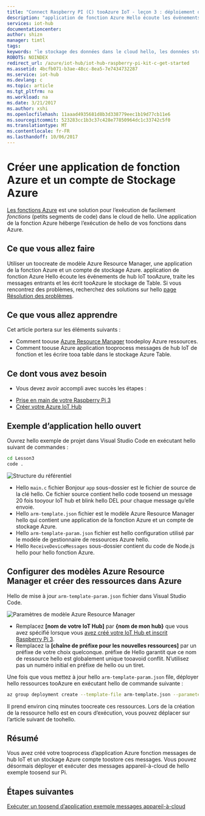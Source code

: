 ```yaml
---
title: "Connect Raspberry PI (C) tooAzure IoT - leçon 3 : déploiement d’un modèle | Documents Microsoft"
description: "application de fonction Azure Hello écoute les événements de hub IoT tooAzure, traite les messages entrants et les écrit tooAzure le stockage de Table."
services: iot-hub
documentationcenter: 
author: shizn
manager: timtl
tags: 
keywords: "le stockage des données dans le cloud hello, les données stockées dans le cloud, service de cloud computing iot"
ROBOTS: NOINDEX
redirect_url: /azure/iot-hub/iot-hub-raspberry-pi-kit-c-get-started
ms.assetid: 4bcfb071-b3ae-48cc-8ea5-7e7434732287
ms.service: iot-hub
ms.devlang: c
ms.topic: article
ms.tgt_pltfrm: na
ms.workload: na
ms.date: 3/21/2017
ms.author: xshi
ms.openlocfilehash: 11aaad4935681d8b3d338779eec1b19d77cb11e6
ms.sourcegitcommit: 523283cc1b3c37c428e77850964dc1c33742c5f0
ms.translationtype: MT
ms.contentlocale: fr-FR
ms.lasthandoff: 10/06/2017
---
```

# <a name="create-an-azure-function-app-and-azure-storage-account"></a>Créer une application de fonction Azure et un compte de Stockage Azure
[Les fonctions Azure](../../articles/azure-functions/functions-overview.md) est une solution pour l’exécution de facilement *fonctions* (petits segments de code) dans le cloud de hello. Une application de la fonction Azure héberge l’exécution de hello de vos fonctions dans Azure.

## <a name="what-will-you-do"></a>Ce que vous allez faire
Utiliser un toocreate de modèle Azure Resource Manager, une application de la fonction Azure et un compte de stockage Azure. application de fonction Azure Hello écoute les événements de hub IoT tooAzure, traite les messages entrants et les écrit tooAzure le stockage de Table. Si vous rencontrez des problèmes, recherchez des solutions sur hello [page Résolution des problèmes](iot-hub-raspberry-pi-kit-c-troubleshooting.md).

## <a name="what-will-you-learn"></a>Ce que vous allez apprendre
Cet article portera sur les éléments suivants :
* Comment toouse [Azure Resource Manager](../../articles/azure-resource-manager/resource-group-overview.md) toodeploy Azure ressources.
* Comment toouse Azure application tooprocess messages de hub IoT de fonction et les écrire tooa table dans le stockage Azure Table.

## <a name="what-do-you-need"></a>Ce dont vous avez besoin
* Vous devez avoir accompli avec succès les étapes :
- [Prise en main de votre Raspberry Pi 3](iot-hub-raspberry-pi-kit-c-get-started.md)
- [Créer votre Azure IoT Hub](iot-hub-raspberry-pi-kit-c-get-started.md)

## <a name="open-hello-sample-app"></a>Exemple d’application hello ouvert
Ouvrez hello exemple de projet dans Visual Studio Code en exécutant hello suivant de commandes :

```bash
cd Lesson3
code .
```

![Structure du référentiel](media/iot-hub-raspberry-pi-lessons/lesson3/repo_structure_c.png)

* Hello `main.c` fichier Bonjour `app` sous-dossier est le fichier de source de la clé hello. Ce fichier source contient hello code toosend un message 20 fois tooyour IoT hub et blink hello DEL pour chaque message qu’elle envoie.
* Hello `arm-template.json` fichier est le modèle Azure Resource Manager hello qui contient une application de la fonction Azure et un compte de stockage Azure.
* Hello `arm-template-param.json` fichier est hello configuration utilisé par le modèle de gestionnaire de ressources Azure hello.
* Hello `ReceiveDeviceMessages` sous-dossier contient du code de Node.js hello pour hello fonction Azure.

## <a name="configure-azure-resource-manager-templates-and-create-resources-in-azure"></a>Configurer des modèles Azure Resource Manager et créer des ressources dans Azure
Hello de mise à jour `arm-template-param.json` fichier dans Visual Studio Code.

![Paramètres de modèle Azure Resource Manager](media/iot-hub-raspberry-pi-lessons/lesson3/arm_para_c.png)

* Remplacez **[nom de votre IoT Hub]** par **{nom de mon hub}** que vous avez spécifié lorsque vous [avez créé votre IoT Hub et inscrit Raspberry Pi 3](iot-hub-raspberry-pi-kit-c-lesson2-prepare-azure-iot-hub.md).
* Remplacez la **[chaîne de préfixe pour les nouvelles ressources]** par un préfixe de votre choix quelconque. préfixe de Hello garantit que ce nom de ressource hello est globalement unique tooavoid conflit. N’utilisez pas un numéro initial en préfixe de hello ou un tiret.

Une fois que vous mettez à jour hello `arm-template-param.json` file, déployer hello ressources tooAzure en exécutant hello de commande suivante :

```bash
az group deployment create --template-file arm-template.json --parameters @arm-template-param.json -g iot-sample
```

Il prend environ cinq minutes toocreate ces ressources. Lors de la création de la ressource hello est en cours d’exécution, vous pouvez déplacer sur l’article suivant de toohello.

## <a name="summary"></a>Résumé
Vous avez créé votre tooprocess d’application Azure fonction messages de hub IoT et un stockage Azure compte toostore ces messages. Vous pouvez désormais déployer et exécuter des messages appareil-à-cloud de hello exemple toosend sur Pi.

## <a name="next-steps"></a>Étapes suivantes
[Exécuter un toosend d’application exemple messages appareil-à-cloud](iot-hub-raspberry-pi-kit-c-lesson3-run-azure-blink.md)

